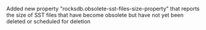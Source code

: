 Added new property "rocksdb.obsolete-sst-files-size-property" that reports the size of SST files that have become obsolete but have not yet been deleted or scheduled for deletion
